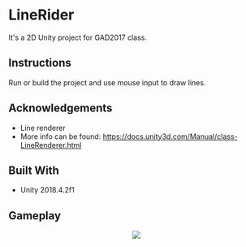 # LineRider
It's a 2D Unity project for GAD2017 class.

## Instructions
Run or build the project and use mouse input to draw lines. </br>


## Acknowledgements
* Line renderer </br>
* More info can be found: https://docs.unity3d.com/Manual/class-LineRenderer.html

## Built With
* Unity 2018.4.2f1

## Gameplay

<p align="center"> 
  <img src="https://user-images.githubusercontent.com/34216243/126552045-1044870c-632e-4bed-b864-46c3ff254749.gif">
</p>
